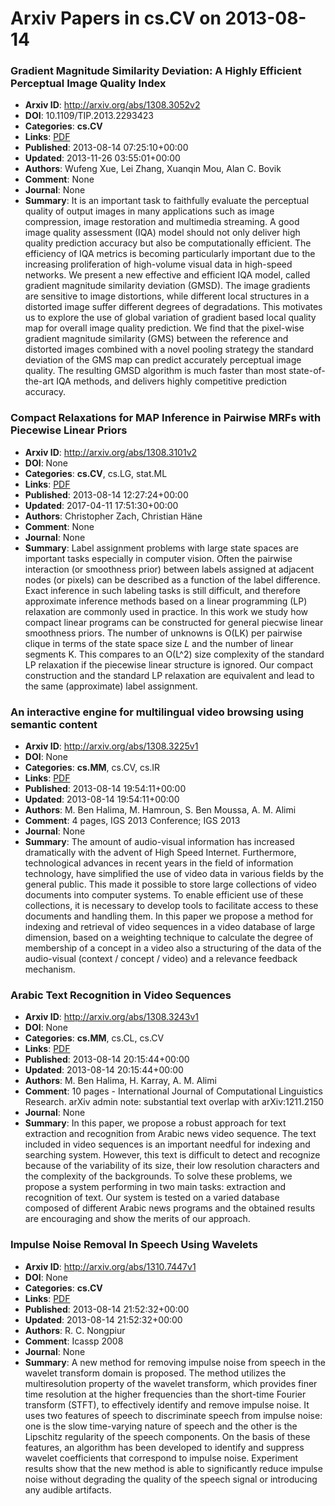 # Arxiv Papers in cs.CV on 2013-08-14
### Gradient Magnitude Similarity Deviation: A Highly Efficient Perceptual Image Quality Index
- **Arxiv ID**: http://arxiv.org/abs/1308.3052v2
- **DOI**: 10.1109/TIP.2013.2293423
- **Categories**: **cs.CV**
- **Links**: [PDF](http://arxiv.org/pdf/1308.3052v2)
- **Published**: 2013-08-14 07:25:10+00:00
- **Updated**: 2013-11-26 03:55:01+00:00
- **Authors**: Wufeng Xue, Lei Zhang, Xuanqin Mou, Alan C. Bovik
- **Comment**: None
- **Journal**: None
- **Summary**: It is an important task to faithfully evaluate the perceptual quality of output images in many applications such as image compression, image restoration and multimedia streaming. A good image quality assessment (IQA) model should not only deliver high quality prediction accuracy but also be computationally efficient. The efficiency of IQA metrics is becoming particularly important due to the increasing proliferation of high-volume visual data in high-speed networks. We present a new effective and efficient IQA model, called gradient magnitude similarity deviation (GMSD). The image gradients are sensitive to image distortions, while different local structures in a distorted image suffer different degrees of degradations. This motivates us to explore the use of global variation of gradient based local quality map for overall image quality prediction. We find that the pixel-wise gradient magnitude similarity (GMS) between the reference and distorted images combined with a novel pooling strategy the standard deviation of the GMS map can predict accurately perceptual image quality. The resulting GMSD algorithm is much faster than most state-of-the-art IQA methods, and delivers highly competitive prediction accuracy.



### Compact Relaxations for MAP Inference in Pairwise MRFs with Piecewise Linear Priors
- **Arxiv ID**: http://arxiv.org/abs/1308.3101v2
- **DOI**: None
- **Categories**: **cs.CV**, cs.LG, stat.ML
- **Links**: [PDF](http://arxiv.org/pdf/1308.3101v2)
- **Published**: 2013-08-14 12:27:24+00:00
- **Updated**: 2017-04-11 17:51:30+00:00
- **Authors**: Christopher Zach, Christian Häne
- **Comment**: None
- **Journal**: None
- **Summary**: Label assignment problems with large state spaces are important tasks especially in computer vision. Often the pairwise interaction (or smoothness prior) between labels assigned at adjacent nodes (or pixels) can be described as a function of the label difference. Exact inference in such labeling tasks is still difficult, and therefore approximate inference methods based on a linear programming (LP) relaxation are commonly used in practice. In this work we study how compact linear programs can be constructed for general piecwise linear smoothness priors. The number of unknowns is O(LK) per pairwise clique in terms of the state space size $L$ and the number of linear segments K. This compares to an O(L^2) size complexity of the standard LP relaxation if the piecewise linear structure is ignored. Our compact construction and the standard LP relaxation are equivalent and lead to the same (approximate) label assignment.



### An interactive engine for multilingual video browsing using semantic content
- **Arxiv ID**: http://arxiv.org/abs/1308.3225v1
- **DOI**: None
- **Categories**: **cs.MM**, cs.CV, cs.IR
- **Links**: [PDF](http://arxiv.org/pdf/1308.3225v1)
- **Published**: 2013-08-14 19:54:11+00:00
- **Updated**: 2013-08-14 19:54:11+00:00
- **Authors**: M. Ben Halima, M. Hamroun, S. Ben Moussa, A. M. Alimi
- **Comment**: 4 pages, IGS 2013 Conference; IGS 2013
- **Journal**: None
- **Summary**: The amount of audio-visual information has increased dramatically with the advent of High Speed Internet. Furthermore, technological advances in recent years in the field of information technology, have simplified the use of video data in various fields by the general public. This made it possible to store large collections of video documents into computer systems. To enable efficient use of these collections, it is necessary to develop tools to facilitate access to these documents and handling them. In this paper we propose a method for indexing and retrieval of video sequences in a video database of large dimension, based on a weighting technique to calculate the degree of membership of a concept in a video also a structuring of the data of the audio-visual (context / concept / video) and a relevance feedback mechanism.



### Arabic Text Recognition in Video Sequences
- **Arxiv ID**: http://arxiv.org/abs/1308.3243v1
- **DOI**: None
- **Categories**: **cs.MM**, cs.CL, cs.CV
- **Links**: [PDF](http://arxiv.org/pdf/1308.3243v1)
- **Published**: 2013-08-14 20:15:44+00:00
- **Updated**: 2013-08-14 20:15:44+00:00
- **Authors**: M. Ben Halima, H. Karray, A. M. Alimi
- **Comment**: 10 pages - International Journal of Computational Linguistics
  Research. arXiv admin note: substantial text overlap with arXiv:1211.2150
- **Journal**: None
- **Summary**: In this paper, we propose a robust approach for text extraction and recognition from Arabic news video sequence. The text included in video sequences is an important needful for indexing and searching system. However, this text is difficult to detect and recognize because of the variability of its size, their low resolution characters and the complexity of the backgrounds. To solve these problems, we propose a system performing in two main tasks: extraction and recognition of text. Our system is tested on a varied database composed of different Arabic news programs and the obtained results are encouraging and show the merits of our approach.



### Impulse Noise Removal In Speech Using Wavelets
- **Arxiv ID**: http://arxiv.org/abs/1310.7447v1
- **DOI**: None
- **Categories**: **cs.CV**
- **Links**: [PDF](http://arxiv.org/pdf/1310.7447v1)
- **Published**: 2013-08-14 21:52:32+00:00
- **Updated**: 2013-08-14 21:52:32+00:00
- **Authors**: R. C. Nongpiur
- **Comment**: Icassp 2008
- **Journal**: None
- **Summary**: A new method for removing impulse noise from speech in the wavelet transform domain is proposed. The method utilizes the multiresolution property of the wavelet transform, which provides finer time resolution at the higher frequencies than the short-time Fourier transform (STFT), to effectively identify and remove impulse noise. It uses two features of speech to discriminate speech from impulse noise: one is the slow time-varying nature of speech and the other is the Lipschitz regularity of the speech components. On the basis of these features, an algorithm has been developed to identify and suppress wavelet coefficients that correspond to impulse noise. Experiment results show that the new method is able to significantly reduce impulse noise without degrading the quality of the speech signal or introducing any audible artifacts.



